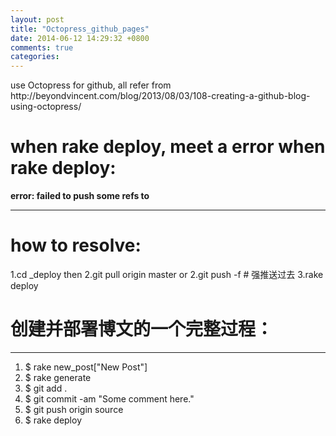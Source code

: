 ```yaml
---
layout: post
title: "Octopress_github_pages"
date: 2014-06-12 14:29:32 +0800
comments: true
categories: 
---
```

<div>
use Octopress for github, all refer from http://beyondvincent.com/blog/2013/08/03/108-creating-a-github-blog-using-octopress/
</div>
<div>
<h1>when rake deploy, meet a error when rake deploy:</h1>
<strong>error: failed to push some refs to</strong> 
<hr/>
<h1>how to resolve:</h1>
1.cd _deploy then 
2.git pull origin master 
or 
2.git push -f # 强推送过去
3.rake deploy
</div>
<h1>创建并部署博文的一个完整过程：</h1>
<hr/>
<ol>
<li>$ rake new_post["New Post"]</li>
<li>$ rake generate</li>
<li>$ git add .</li>
<li>$ git commit -am "Some comment here."</li> 
<li>$ git push origin source</li>
<li>$ rake deploy</li>
</ol>
</div>
